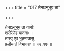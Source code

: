 +++
title = "017 तेनाऽनुभूय ता"

+++

तेनाऽनुभूय ता यामीः  
शरीरेणेह यातनाः ।  
तास्व् एव भूतमात्रासु  
प्रलीयन्ते विभागशः  ॥ १२.१७ ॥